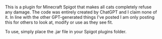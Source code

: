 This is a plugin for Minecraft Spigot that makes all cats completely refuse any damage. The code was entirely created by ChatGPT and I claim none of it. In line with the other GPT-generated things I've posted I am only posting this for others to look at, modify or use as they see fit.

To use, simply place the .jar file in your Spigot plugins folder.
